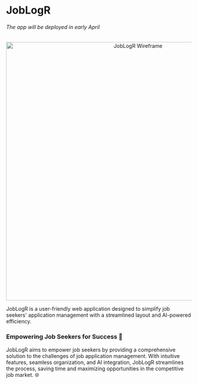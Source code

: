 # JobLogR
###### The app will be deployed in early April
<p align="center" width="100%">
<img alt="JobLogR Wireframe" width="700px" src="https://github.com/andrewp8/jobLogR/assets/69804999/c2c00383-66d8-4c3f-b5bd-2fc591d9fa94" />
</p>

JobLogR is a user-friendly web application designed to simplify job seekers' application management with a streamlined layout and AI-powered efficiency.

### Empowering Job Seekers for Success 💪

JobLogR aims to empower job seekers by providing a comprehensive solution to the challenges of job application management. With intuitive features, seamless organization, and AI integration, JobLogR streamlines the process, saving time and maximizing opportunities in the competitive job market. 🌐
